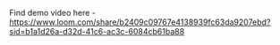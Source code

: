 Find demo video here - https://www.loom.com/share/b2409c09767e4138939fc63da9207ebd?sid=b1a1d26a-d32d-41c6-ac3c-6084cb61ba88
